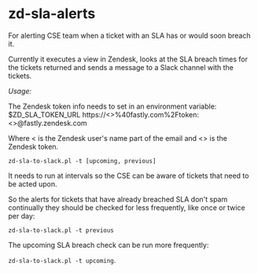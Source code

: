 # zd-sla-alerts
For alerting CSE team when a ticket with an SLA has or would soon breach it.

Currently it executes a view in Zendesk, looks at the SLA breach times for the tickets returned and sends a message to a Slack channel with the tickets.

*Usage:*

The Zendesk token info needs to set in an environment variable: $ZD_SLA_TOKEN_URL 
https://<<USER>>%40fastly.com%2Ftoken:<<TOKEN>>@fastly.zendesk.com

Where <<USER> is the Zendesk user's name part of the email and <<TOKEN>> is the Zendesk token.

`zd-sla-to-slack.pl -t [upcoming, previous] `

It needs to run at intervals so the CSE can be aware of tickets that need to be acted upon.

So the alerts for tickets that have already breached SLA don't spam continually they should be checked for less frequently, like once or twice per day: 

`zd-sla-to-slack.pl -t previous`

The upcoming SLA breach check can be run more frequently:

`zd-sla-to-slack.pl -t upcoming`.
